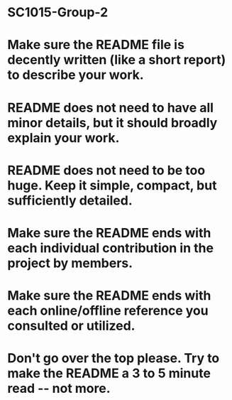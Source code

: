 # SC1015-Group-2

# Make sure the README file is decently written (like a short report) to describe your work.
# README does not need to have all minor details, but it should broadly explain your work.
# README does not need to be too huge. Keep it simple, compact, but sufficiently detailed.
# Make sure the README ends with each individual contribution in the project by members.
# Make sure the README ends with each online/offline reference you consulted or utilized.
# Don't go over the top please. Try to make the README a 3 to 5 minute read -- not more.
